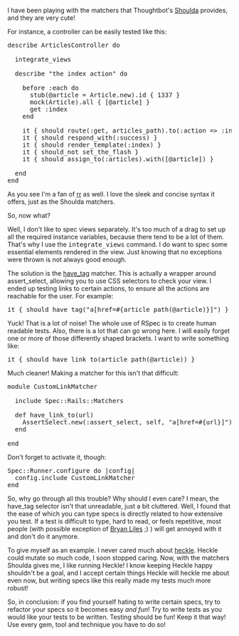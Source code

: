I have been playing with the matchers that Thoughtbot's <a href="http://www.thoughtbot.com/projects/shoulda/" target="_blank">Shoulda</a> provides, and they are very cute!

For instance, a controller can be easily tested like this:

<pre lang="rails">
describe ArticlesController do

  integrate_views

  describe "the index action" do

    before :each do
      stub(@article = Article.new).id { 1337 }
      mock(Article).all { [@article] }
      get :index
    end

    it { should route(:get, articles_path).to(:action => :index) }
    it { should respond_with(:success) }
    it { should render_template(:index) }
    it { should_not set_the_flash }
    it { should assign_to(:articles).with([@article]) }

  end
end
</pre>

As you see I'm a fan of <a href="http://github.com/btakita/rr/" target="_blank">rr</a> as well. I love the sleek and concise syntax it offers, just as the Shoulda matchers.

So, now what?

Well, I don't like to spec views separately. It's too much of a drag to set up all the required instance variables, because there tend to be a lot of them. That's why I use the <tt>integrate_views</tt> command. I do want to spec some essential elements rendered in the view. Just knowing that no exceptions were thrown is not always good enough.

The solution is the <a href="http://rubypond.com/articles/2008/03/31/using-rspec-have_tag/" target="_blank">have_tag</a> matcher. This is actually a wrapper around assert_select, allowing you to use CSS selectors to check your view. I ended up testing links to certain actions, to ensure all the actions are reachable for the user. For example:

<pre lang="rails">
it { should have_tag("a[href=#{article_path(@article)}]") }
</pre>

Yuck! That is a lot of noise! The whole use of RSpec is to create human readable tests. Also, there is a lot that can go wrong here. I will easily forget one or more of those differently shaped brackets. I want to write something like:

<pre lang="rails">
it { should have_link_to(article_path(@article)) }
</pre>

Much cleaner! Making a matcher for this isn't that difficult:

<pre lang="rails">
module CustomLinkMatcher

  include Spec::Rails::Matchers

  def have_link_to(url)
    AssertSelect.new(:assert_select, self, "a[href=#{url}]")
  end

end
</pre>

Don't forget to activate it, though:

<pre lang="rails">
Spec::Runner.configure do |config|
  config.include CustomLinkMatcher
end
</pre>

So, why go through all this trouble? Why should I even care? I mean, the have_tag selector isn't that unreadable, just a bit cluttered. Well, I found that the ease of which you can type specs is directly related to how extensive you test. If a test is difficult to type, hard to read, or feels repetitive, most people (with possible exception of <a href="http://smartic.us/" target="_blank">Bryan Liles</a> ;) ) will get annoyed with it and don't do it anymore.

To give myself as an example. I never cared much about <a href="http://ruby.sadi.st/Heckle.html" target="_blank">heckle</a>. Heckle could mutate so much code, I soon stopped caring. Now, with the matchers Shoulda gives me, I like running Heckle! I know keeping Heckle happy shouldn't be a goal, and I accept certain things Heckle will heckle me about even now, but writing specs like this really made my tests much more robust!

So, in conclusion: if you find yourself hating to write certain specs, try to refactor your specs so it becomes easy <em>and fun</em>! Try to write tests as you would like your tests to be written. Testing should be fun! Keep it that way! Use every gem, tool and technique you have to do so!